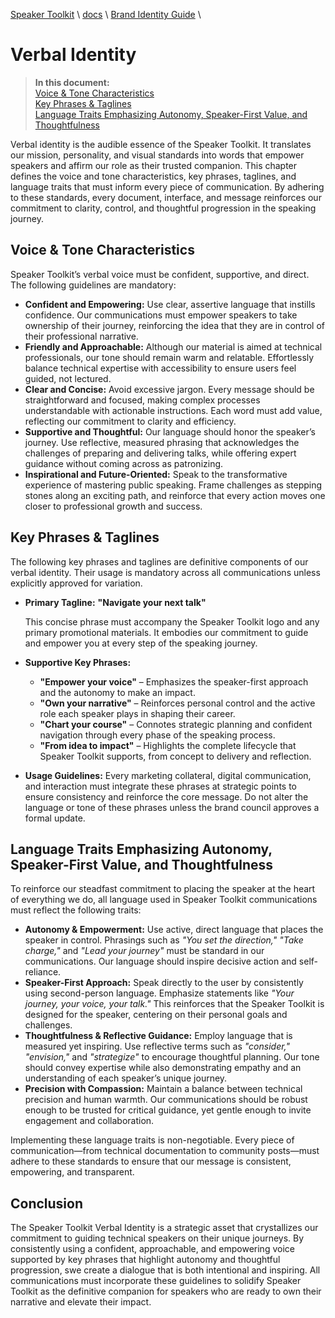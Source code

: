 [Speaker Toolkit](../../README.md) \ [docs](../README.md) \ [Brand Identity Guide](README.md) \

# Verbal Identity

> **In this document:**  
> [Voice & Tone Characteristics](#voice-&-tone-characteristics)  
> [Key Phrases & Taglines](#key-phrases-&-taglines)  
> [Language Traits Emphasizing Autonomy, Speaker-First Value, and Thoughtfulness](#language-traits-emphasizing-autonomy,-speaker-first-value,-and-thoughtfulness)

Verbal identity is the audible essence of the Speaker Toolkit. It translates our mission, personality, and visual standards into words that empower speakers and affirm our role as their trusted companion. This chapter defines the voice and tone characteristics, key phrases, taglines, and language traits that must inform every piece of communication. By adhering to these standards, every document, interface, and message reinforces our commitment to clarity, control, and thoughtful progression in the speaking journey.

## Voice & Tone Characteristics

Speaker Toolkit’s verbal voice must be confident, supportive, and direct. The following guidelines are mandatory:

- **Confident and Empowering:**   Use clear, assertive language that instills confidence. Our communications must empower speakers to take ownership of their journey, reinforcing the idea that they are in control of their professional narrative.
- **Friendly and Approachable:**   Although our material is aimed at technical professionals, our tone should remain warm and relatable. Effortlessly balance technical expertise with accessibility to ensure users feel guided, not lectured.
- **Clear and Concise:**   Avoid excessive jargon. Every message should be straightforward and focused, making complex processes understandable with actionable instructions. Each word must add value, reflecting our commitment to clarity and efficiency.
- **Supportive and Thoughtful:**   Our language should honor the speaker’s journey. Use reflective, measured phrasing that acknowledges the challenges of preparing and delivering talks, while offering expert guidance without coming across as patronizing.
- **Inspirational and Future-Oriented:**   Speak to the transformative experience of mastering public speaking. Frame challenges as stepping stones along an exciting path, and reinforce that every action moves one closer to professional growth and success.

## Key Phrases & Taglines

The following key phrases and taglines are definitive components of our verbal identity. Their usage is mandatory across all communications unless explicitly approved for variation.

- **Primary Tagline:**   **"Navigate your next talk"**

  This concise phrase must accompany the Speaker Toolkit logo and any primary promotional materials. It embodies our commitment to guide and empower you at every step of the speaking journey.

- **Supportive Key Phrases:**

  - **"Empower your voice"** – Emphasizes the speaker-first approach and the autonomy to make an impact.
  - **"Own your narrative"** – Reinforces personal control and the active role each speaker plays in shaping their career.
  - **"Chart your course"** – Connotes strategic planning and confident navigation through every phase of the speaking process.
  - **"From idea to impact"** – Highlights the complete lifecycle that Speaker Toolkit supports, from concept to delivery and reflection.

- **Usage Guidelines:**   Every marketing collateral, digital communication, and interaction must integrate these phrases at strategic points to ensure consistency and reinforce the core message. Do not alter the language or tone of these phrases unless the brand council approves a formal update.

## Language Traits Emphasizing Autonomy, Speaker-First Value, and Thoughtfulness

To reinforce our steadfast commitment to placing the speaker at the heart of everything we do, all language used in Speaker Toolkit communications must reflect the following traits:

- **Autonomy & Empowerment:**   Use active, direct language that places the speaker in control. Phrasings such as *"You set the direction," "Take charge,"* and *"Lead your journey"* must be standard in our communications. Our language should inspire decisive action and self-reliance.
- **Speaker-First Approach:**   Speak directly to the user by consistently using second-person language. Emphasize statements like *"Your journey, your voice, your talk."* This reinforces that the Speaker Toolkit is designed for the speaker, centering on their personal goals and challenges.
- **Thoughtfulness & Reflective Guidance:**   Employ language that is measured yet inspiring. Use reflective terms such as *"consider," "envision,"* and *"strategize"* to encourage thoughtful planning. Our tone should convey expertise while also demonstrating empathy and an understanding of each speaker’s unique journey.
- **Precision with Compassion:**   Maintain a balance between technical precision and human warmth. Our communications should be robust enough to be trusted for critical guidance, yet gentle enough to invite engagement and collaboration.

Implementing these language traits is non-negotiable. Every piece of communication—from technical documentation to community posts—must adhere to these standards to ensure that our message is consistent, empowering, and transparent.

## Conclusion

The Speaker Toolkit Verbal Identity is a strategic asset that crystallizes our commitment to guiding technical speakers on their unique journeys. By consistently using a confident, approachable, and empowering voice supported by key phrases that highlight autonomy and thoughtful progression, swe create a dialogue that is both intentional and inspiring. All communications must incorporate these guidelines to solidify Speaker Toolkit as the definitive companion for speakers who are ready to own their narrative and elevate their impact.